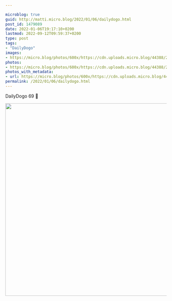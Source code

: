 ```yaml
---

microblog: true
guid: http://matti.micro.blog/2022/01/06/dailydogo.html
post_id: 1479089
date: 2022-01-06T19:17:10+0200
lastmod: 2022-09-12T09:59:37+0200
type: post
tags:
- "DailyDogo"
images:
- https://micro.blog/photos/600x/https://cdn.uploads.micro.blog/44388/2022/3695f913c1.jpg
photos:
- https://micro.blog/photos/600x/https://cdn.uploads.micro.blog/44388/2022/3695f913c1.jpg
photos_with_metadata:
- url: https://micro.blog/photos/600x/https://cdn.uploads.micro.blog/44388/2022/3695f913c1.jpg
permalink: /2022/01/06/dailydogo.html
---
```

DailyDogo 69 🐶

<img src="/media/uploads/2022/3695f913c1.jpg" width="600" height="600" alt="" />
